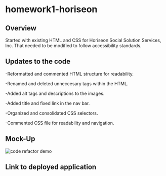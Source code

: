 # homework1-horiseon

## Overview

Started with existing HTML and CSS for Horiseon Social Solution Services, Inc. That needed to be modified to follow accessibility standards.

## Updates to the code

-Reformatted and commented HTML structure for readability. 

-Renamed and deleted unneccesary tags within the HTML.

-Added alt tags and descriptions to the images. 

-Added title and fixed link in the nav bar.

-Organized and consolidated CSS selectors.

-Commented CSS file for readability and navigation.

## Mock-Up

![code refactor demo](./assets/01-html-css-git-homework-demo.png)

## Link to deployed application

